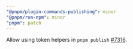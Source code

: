 ```yaml
---
"@pnpm/plugin-commands-publishing": minor
"@pnpm/run-npm": minor
"pnpm": patch
---
```


Allow using token helpers in `pnpm publish` [#7316](https://github.com/pnpm/pnpm/issues/7316).

